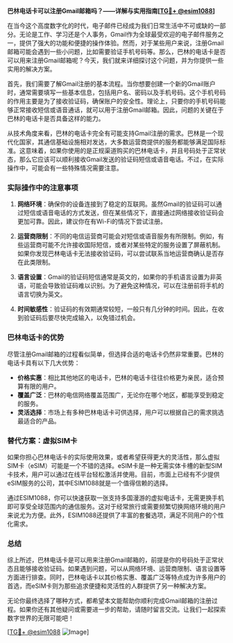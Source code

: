 **巴林电话卡可以注册Gmail邮箱吗？——详解与实用指南[[TG💪+ @esim1088](https://t.me/s/esim1088)]**

在当今这个高度数字化的时代，电子邮件已经成为我们日常生活中不可或缺的一部分。无论是工作、学习还是个人事务，Gmail作为全球最受欢迎的电子邮件服务之一，提供了强大的功能和便捷的操作体验。然而，对于某些用户来说，注册Gmail邮箱可能会遇到一些小问题，比如需要验证手机号码等。那么，巴林的电话卡是否可以用来注册Gmail邮箱呢？今天，我们就来详细探讨这个问题，并为你提供一些实用的解决方案。

首先，我们需要了解Gmail注册的基本流程。当你想要创建一个新的Gmail账户时，通常需要填写一些基本信息，包括用户名、密码以及手机号码。这个手机号码的作用主要是为了接收验证码，确保账户的安全性。理论上，只要你的手机号码能够正常接收短信或语音通话，就可以用于注册Gmail邮箱。因此，问题的关键在于巴林的电话卡是否具备这样的能力。

从技术角度来看，巴林的电话卡完全有可能支持Gmail注册的需求。巴林是一个现代化国家，其通信基础设施相对发达，大多数运营商提供的服务都能够满足国际标准。这意味着，如果你使用的是正规渠道购买的巴林电话卡，并且号码处于正常状态，那么它应该可以顺利接收Gmail发送的验证码短信或语音电话。不过，在实际操作中，可能会有一些特殊情况需要注意。

### 实际操作中的注意事项

1. **网络环境**：确保你的设备连接到了稳定的互联网。虽然Gmail的验证码可以通过短信或语音电话的方式发送，但在某些情况下，直接通过网络接收验证码会更加可靠。因此，建议你在有Wi-Fi的情况下尝试注册。

2. **运营商限制**：不同的电信运营商可能会对短信或语音服务有所限制。例如，有些运营商可能不允许接收国际短信，或者对某些特定的服务设置了屏蔽机制。如果你发现巴林电话卡无法接收验证码，可以尝试联系当地运营商确认是否存在此类限制。

3. **语言设置**：Gmail的验证码短信通常是英文的，如果你的手机语言设置为非英语，可能会导致验证码难以识别。为了避免这种情况，可以在注册前将手机的语言切换为英文。

4. **时间敏感性**：验证码的有效期通常较短，一般只有几分钟的时间。因此，在收到验证码后要尽快完成输入，以免错过机会。

### 巴林电话卡的优势

尽管注册Gmail邮箱的过程看似简单，但选择合适的电话卡仍然非常重要。巴林的电话卡具有以下几大优势：

- **价格实惠**：相比其他地区的电话卡，巴林的电话卡往往价格更为亲民，适合预算有限的用户。
- **覆盖广泛**：巴林的电信网络覆盖范围广，无论你在哪个地区，都能享受到稳定的服务。
- **灵活选择**：市场上有多种巴林电话卡可供选择，用户可以根据自己的需求挑选最适合的产品。

### 替代方案：虚拟SIM卡

如果你担心巴林电话卡的实际使用效果，或者希望获得更大的灵活性，那么虚拟SIM卡（eSIM）可能是一个不错的选择。eSIM卡是一种无需实体卡槽的新型SIM卡技术，用户可以通过在线平台轻松激活并使用。目前，市面上已经有不少提供eSIM服务的公司，其中ESIM1088就是一个值得信赖的选择。

通过ESIM1088，你可以快速获取一张支持多国漫游的虚拟电话卡，无需更换手机即可享受全球范围内的通信服务。这对于经常旅行或需要频繁切换网络环境的用户来说尤为方便。此外，ESIM1088还提供了丰富的套餐选项，满足不同用户的个性化需求。

### 总结

综上所述，巴林电话卡是可以用来注册Gmail邮箱的，前提是你的号码处于正常状态且能够接收验证码。如果遇到问题，可以从网络环境、运营商限制、语言设置等方面进行排查。同时，巴林电话卡以其价格实惠、覆盖广泛等特点成为许多用户的首选，而eSIM卡则为那些追求便捷和灵活性的人群提供了另一种解决方案。

无论你最终选择了哪种方式，都希望本文能帮助你顺利完成Gmail邮箱的注册过程。如果你还有其他疑问或需要进一步的帮助，请随时留言交流。让我们一起探索数字世界的无限可能吧！

[[TG💪+ @esim1088](https://t.me/s/esim1088) ![Image](https://i.postimg.cc/4NQfJmqS/Snipaste-2025-05-13-00-14-12.png)]